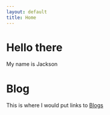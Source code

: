 ```yaml
---
layout: default
title: Home
---
```


# Hello there

My name is Jackson

# Blog
This is where I would put links to [Blogs](./blog.html)